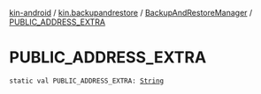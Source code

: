 [kin-android](../../index.md) / [kin.backupandrestore](../index.md) / [BackupAndRestoreManager](index.md) / [PUBLIC_ADDRESS_EXTRA](./-p-u-b-l-i-c_-a-d-d-r-e-s-s_-e-x-t-r-a.md)

# PUBLIC_ADDRESS_EXTRA

`static val PUBLIC_ADDRESS_EXTRA: `[`String`](https://kotlinlang.org/api/latest/jvm/stdlib/kotlin/-string/index.html)